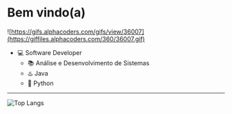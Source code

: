 # **Bem vindo(a)**

![https://gifs.alphacoders.com/gifs/view/36007](https://giffiles.alphacoders.com/360/36007.gif)

- 💻 Software Developer
  - 📚 Análise e Desenvolvimento de Sistemas
  - ♨️ Java
  - 🐍 Python

---

![Top Langs](https://github-readme-stats.vercel.app/api/top-langs/?username=Reinaldo18Jr&theme=dracula&layout=compact)
